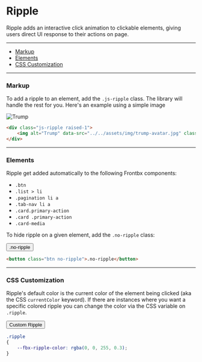 # Ripple

Ripple adds an interactive click animation to clickable elements, giving users direct UI response to their actions on page.

---

*	[Markup](#markup)
*	[Elements](#elements)
*	[CSS Customization](#css-customization)

---

### Markup

To add a ripple to an element, add the `.js-ripple` class. The library will handle the rest for you. Here's an example using a simple image

<div class="fbx-snippet-demo">
	<div class="flex-row-fluid align-cols-center">
		<div style="width: 300px;" class="js-ripple raised-1">
			<img alt="Trump" data-src="../../assets/img/trump-avatar.jpg" class="img-responsive js-lazyload lazyload grayscale" src="../../assets/img/trump-avatar_thumb.jpg" />
		</div>
	</div>
</div>

```html
<div class="js-ripple raised-1">
	<img alt="Trump" data-src="../../assets/img/trump-avatar.jpg" class="img-responsive js-lazyload lazyload grayscale" src="../../assets/img/trump-avatar_thumb.jpg" />
</div>
```

---

### Elements

Ripple get added automatically to the following Frontbx components:

*   `.btn`
*   `.list > li`
*   `.pagination li a`
*   `.tab-nav li a`
*   `.card.primary-action`
*   `.card .primary-action`
*   `.card-media`

To hide ripple on a given element, add the `.no-ripple` class:

<div class="fbx-snippet-demo">
	<div class="flex-row-fluid align-cols-center">
		<button class="btn no-ripple">.no-ripple</button>
	</div>
</div>

```html
<button class="btn no-ripple">.no-ripple</button>
```

---

### CSS Customization

Ripple's default color is the current color of the element being clicked (aka the CSS `currentColor` keyword). If there are instances where you want a specific colored ripple you can change the color via the CSS variable on `.ripple`.

<div class="fbx-snippet-demo">
	<style scoped>
		.custom-ripple .ripple
		{
    		--fbx-ripple-color: rgba(0, 0, 255, 0.3);
		}
	</style>
	<div class="flex-row-fluid align-cols-center">
		<button class="btn custom-ripple">Custom Ripple</button>
	</div>
</div>

```css
.ripple
{
	--fbx-ripple-color: rgba(0, 0, 255, 0.3);
}
```

